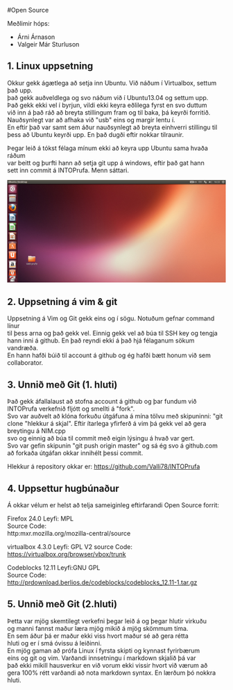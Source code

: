 #Open Source

Meðlimir hóps:
+ Árni Árnason  
+ Valgeir Már Sturluson

## 1. Linux uppsetning
Okkur gekk ágætlega að setja inn Ubuntu.  Við náðum í Virtualbox, settum það upp.   
það gekk auðveldlega og svo náðum við í Ubuntu13.04 og settum upp.   
Það gekk ekki vel í byrjun, vildi ekki keyra eðlilega fyrst en svo duttum    
við inn á það ráð að breyta stillingum fram og til baka, þá keyrði forritið.     
Nauðsynlegt var að afhaka við "usb" eins og margir lentu í.     
En eftir það var samt sem áður nauðsynlegt að breyta einhverri stillingu til    
þess að Ubuntu keyrði upp. En það dugði eftir nokkar tilraunir.      
 
Þegar leið á tókst félaga mínum ekki að keyra upp Ubuntu sama hvaða ráðum   
var beitt og þurfti hann að setja git upp á windows, eftir það gat hann   
sett inn commit á INTOPrufa. Menn sáttari.

![Alt text](Screen.png)

## 2. Uppsetning á vim & git
Uppsetning á Vim og Git gekk eins og í sögu. Notuðum gefnar command línur       
til þess arna og það gekk vel. Einnig gekk vel að búa til SSH key og tengja    
hann inni á github.  En það reyndi ekki á það hjá félaganum sökum vandræða.      
En hann hafði búið til account á github og ég hafði bætt honum við sem     
collaborator.     

## 3. Unnið með Git (1. hluti)
Það gekk áfallalaust að stofna account á github og þar fundum við INTOPrufa 
verkefnið fljótt og smellti á "fork".  
Svo var auðvelt að klóna forkuðu útgáfuna á mína tölvu með skipuninni: 
"git clone "hlekkur á skjal".
Eftir ítarlega yfirferð á vim þá gekk vel að gera breytingu á NIM.cpp   
svo og einnig að búa til commit með eigin lýsingu á hvað var gert.   
Svo var gefin skipunin "git push origin master" og sá ég svo á 
github.com að forkaða útgáfan okkar innihélt þessi commit.
 
Hlekkur á repository okkar er: https://github.com/Valli78/INTOPrufa

## 4. Uppsettur hugbúnaður

Á okkar vélum er helst að telja sameiginleg eftirfarandi 
Open Source forrit:

Firefox 24.0 
Leyfi: MPL   
Source Code:    
http:mxr.mozilla.org/mozilla-central/source

virtualbox 4.3.0
Leyfi: GPL V2
source Code:   
https://virtualbox.org/browser/vbox/trunk

Codeblocks 12.11
Leyfi:GNU GPL   
Source Code:    
http://prdownload.berlios.de/codeblocks/codeblocks_12.11-1.tar.gz  

## 5. Unnið með Git (2.hluti)  
Þetta var mjög skemtilegt verkefni þegar leið á og þegar hlutir virkuðu   
og manni fannst maður læra mjög mikið á mjög skömmum tíma.    
En sem áður þá er maður ekki viss hvort maður sé að gera rétta   
hluti og er í smá óvissu á leiðinni.     
En mjög gaman að prófa Linux í fyrsta skipti og kynnast fyrirbærum   
eins og git og vim. Varðandi innsetningu í markdown skjalið þá var    
það ekki mikill hausverkur en við vorum ekki vissir hvort við værum að   
gera 100% rétt varðandi að nota markdown syntax.  En lærðum þó nokkra   
hluti.

